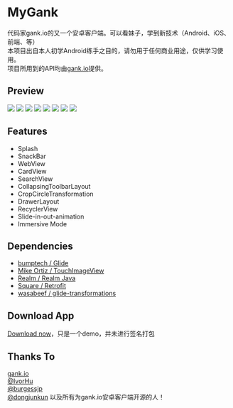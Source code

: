 # MyGank
代码家gank.io的又一个安卓客户端。可以看妹子，学到新技术（Android、iOS、前端、等）  
本项目出自本人初学Android练手之目的，请勿用于任何商业用途，仅供学习使用。  
项目所用到的API均由[gank.io](http://gank.io/)提供。

## Preview
![](https://github.com/DomceyKoo/MyGank/blob/master/screenshot/0.png)
![](https://github.com/DomceyKoo/MyGank/blob/master/screenshot/1.png)
![](https://github.com/DomceyKoo/MyGank/blob/master/screenshot/2.png)
![](https://github.com/DomceyKoo/MyGank/blob/master/screenshot/3.png)
![](https://github.com/DomceyKoo/MyGank/blob/master/screenshot/4.png)
![](https://github.com/DomceyKoo/MyGank/blob/master/screenshot/5.png)
![](https://github.com/DomceyKoo/MyGank/blob/master/screenshot/8.png)
![](https://github.com/DomceyKoo/MyGank/blob/master/screenshot/6.png)

## Features  
- Splash  
- SnackBar  
- WebView  
- CardView  
- SearchView  
- CollapsingToolbarLayout  
- CropCircleTransformation  
- DrawerLayout  
- RecyclerView  
- Slide-in-out-animation  
- Immersive Mode

## Dependencies
- [bumptech / Glide](https://github.com/bumptech/glide)  
- [Mike Ortiz / TouchImageView](https://github.com/MikeOrtiz/TouchImageView)  
- [Realm / Realm Java](https://realm.io/docs/java/latest/)  
- [Square / Retrofit](https://github.com/square/retrofit)  
- [wasabeef / glide-transformations](https://github.com/wasabeef/glide-transformations)  

## Download App
[Download now](http://fir.im/mygank)，只是一个demo，并未进行签名打包

## Thanks To
[gank.io](http://gank.io/)  
[@IvorHu](https://github.com/IvorHu/RealStuff)  
[@burgessjp](https://github.com/burgessjp/GanHuoIO)  
[@dongjunkun](https://github.com/dongjunkun/GanK)
以及所有为gank.io安卓客户端开源的人！

